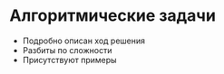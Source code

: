 # Алгоритмические задачи

- Подробно описан ход решения
- Разбиты по сложности
- Присутствуют примеры
